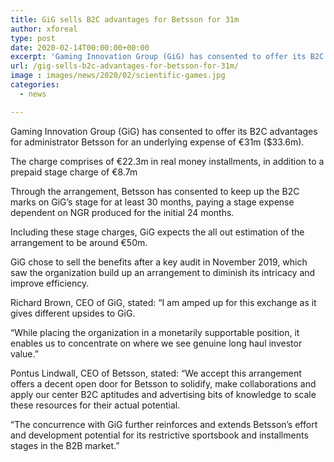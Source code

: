 ```yaml
---
title: GiG sells B2C advantages for Betsson for 31m
author: xforeal 
type: post
date: 2020-02-14T00:00:00+00:00
excerpt: 'Gaming Innovation Group (GiG) has consented to offer its B2C resources for administrator Betsson for an underlying expense of &amp;euro;31m ($33 '
url: /gig-sells-b2c-advantages-for-betsson-for-31m/
image : images/news/2020/02/scientific-games.jpg
categories:
  - news

---
```

Gaming Innovation Group (GiG) has consented to offer its B2C advantages for administrator Betsson for an underlying expense of &euro;31m ($33.6m).

The charge comprises of &euro;22.3m in real money installments, in addition to a prepaid stage charge of &euro;8.7m

Through the arrangement, Betsson has consented to keep up the B2C marks on GiG&rsquo;s stage for at least 30 months, paying a stage expense dependent on NGR produced for the initial 24 months.

Including these stage charges, GiG expects the all out estimation of the arrangement to be around &euro;50m.

GiG chose to sell the benefits after a key audit in November 2019, which saw the organization build up an arrangement to diminish its intricacy and improve efficiency.

Richard Brown, CEO of GiG, stated: &ldquo;I am amped up for this exchange as it gives different upsides to GiG.

&ldquo;While placing the organization in a monetarily supportable position, it enables us to concentrate on where we see genuine long haul investor value.&rdquo;

Pontus Lindwall, CEO of Betsson, stated: &ldquo;We accept this arrangement offers a decent open door for Betsson to solidify, make collaborations and apply our center B2C aptitudes and advertising bits of knowledge to scale these resources for their actual potential.

&ldquo;The concurrence with GiG further reinforces and extends Betsson&rsquo;s effort and development potential for its restrictive sportsbook and installments stages in the B2B market.&rdquo;